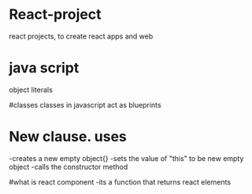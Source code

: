 # React-project
react projects, to create react apps and web

# java script
object literals

#classes
classes in javascript act as blueprints

# New clause. uses
-creates a new empty object{}
-sets the value of "this" to be new empty object
-calls the constructor method

#what is react component
-its a function that returns react elements